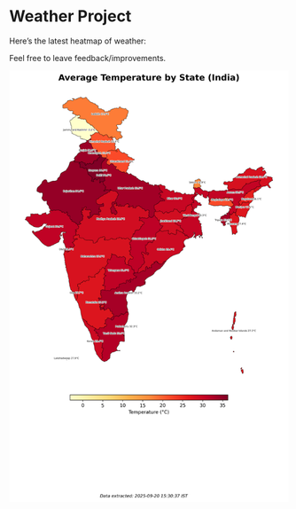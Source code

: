 # Weather Project

Here’s the latest heatmap of weather:

Feel free to leave feedback/improvements.

![India Heatmap](docs/assets/india_heatmap.png?v=CE7B47)

